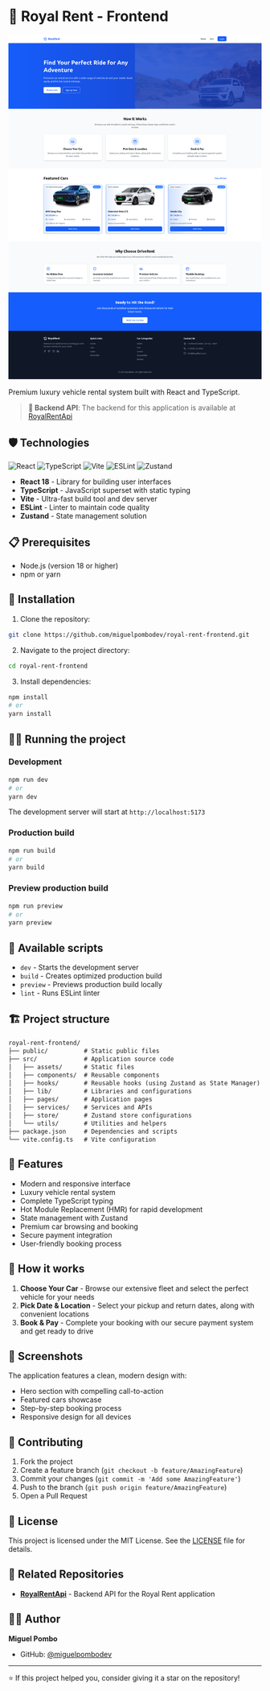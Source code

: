 # 🏰 Royal Rent - Frontend

![Royal Rent Screenshot](https://raw.githubusercontent.com/miguelpombodev/royal-rent-frontend/main/src/assets/home_screen.png)

Premium luxury vehicle rental system built with React and TypeScript.

> **📡 Backend API**: The backend for this application is available at [RoyalRentApi](https://github.com/miguelpombodev/RoyalRentApi)

## 🛡️ Technologies

![React](https://img.shields.io/badge/React-18-61DAFB?style=for-the-badge&logo=react&logoColor=white)
![TypeScript](https://img.shields.io/badge/TypeScript-5.0-3178C6?style=for-the-badge&logo=typescript&logoColor=white)
![Vite](https://img.shields.io/badge/Vite-5.0-646CFF?style=for-the-badge&logo=vite&logoColor=white)
![ESLint](https://img.shields.io/badge/ESLint-8.0-4B32C3?style=for-the-badge&logo=eslint&logoColor=white)
![Zustand](https://img.shields.io/badge/Zustand-State_Manager-FF6B35?style=for-the-badge&logo=react&logoColor=white)

- **React 18** - Library for building user interfaces
- **TypeScript** - JavaScript superset with static typing
- **Vite** - Ultra-fast build tool and dev server
- **ESLint** - Linter to maintain code quality
- **Zustand** - State management solution

## 📋 Prerequisites

- Node.js (version 18 or higher)
- npm or yarn

## 🔧 Installation

1. Clone the repository:
```bash
git clone https://github.com/miguelpombodev/royal-rent-frontend.git
```

2. Navigate to the project directory:
```bash
cd royal-rent-frontend
```

3. Install dependencies:
```bash
npm install
# or
yarn install
```

## 🏃‍♂️ Running the project

### Development
```bash
npm run dev
# or
yarn dev
```

The development server will start at `http://localhost:5173`

### Production build
```bash
npm run build
# or
yarn build
```

### Preview production build
```bash
npm run preview
# or
yarn preview
```

## 📝 Available scripts

- `dev` - Starts the development server
- `build` - Creates optimized production build
- `preview` - Previews production build locally
- `lint` - Runs ESLint linter

## 🏗️ Project structure

```
royal-rent-frontend/
├── public/          # Static public files
├── src/             # Application source code
│   ├── assets/      # Static files
│   ├── components/  # Reusable components
│   ├── hooks/       # Reusable hooks (using Zustand as State Manager)
│   ├── lib/         # Libraries and configurations
│   ├── pages/       # Application pages
│   ├── services/    # Services and APIs
│   ├── store/       # Zustand store configurations
│   └── utils/       # Utilities and helpers
├── package.json     # Dependencies and scripts
└── vite.config.ts   # Vite configuration
```

## 🎨 Features

- Modern and responsive interface
- Luxury vehicle rental system
- Complete TypeScript typing
- Hot Module Replacement (HMR) for rapid development
- State management with Zustand
- Premium car browsing and booking
- Secure payment integration
- User-friendly booking process

## 🚗 How it works

1. **Choose Your Car** - Browse our extensive fleet and select the perfect vehicle for your needs
2. **Pick Date & Location** - Select your pickup and return dates, along with convenient locations
3. **Book & Pay** - Complete your booking with our secure payment system and get ready to drive

## 🌟 Screenshots

The application features a clean, modern design with:
- Hero section with compelling call-to-action
- Featured cars showcase
- Step-by-step booking process
- Responsive design for all devices

## 🤝 Contributing

1. Fork the project
2. Create a feature branch (`git checkout -b feature/AmazingFeature`)
3. Commit your changes (`git commit -m 'Add some AmazingFeature'`)
4. Push to the branch (`git push origin feature/AmazingFeature`)
5. Open a Pull Request

## 📄 License

This project is licensed under the MIT License. See the [LICENSE](LICENSE) file for details.

## 🔗 Related Repositories

- **[RoyalRentApi](https://github.com/miguelpombodev/RoyalRentApi)** - Backend API for the Royal Rent application

## 👨‍💻 Author

**Miguel Pombo**
- GitHub: [@miguelpombodev](https://github.com/miguelpombodev)

---

⭐ If this project helped you, consider giving it a star on the repository!